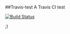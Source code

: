 ##Travis-test
A Travis CI test

[![Build Status](https://travis-ci.org/pseudogene/travis-test.svg?branch=master)](https://travis-ci.org/pseudogene/travis-test)

;)
